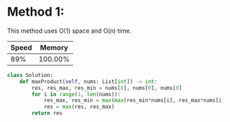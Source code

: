 # Method 1:
This method uses O(1) space and O(n) time.

|Speed|Memory|
|-|-|
|89%|100.00%|

```python {.line-numbers}
class Solution:
    def maxProduct(self, nums: List[int]) -> int:
        res, res_max, res_min = nums[0], nums[0], nums[0]
        for i in range(1, len(nums)):
            res_max, res_min = max(max(res_min*nums[i], res_max*nums[i]), nums[i]), min(min(res_min*nums[i], res_max*nums[i]), nums[i])
            res = max(res, res_max)
        return res
```